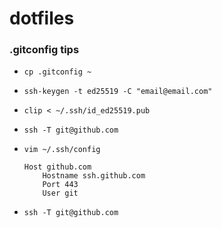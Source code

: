 # dotfiles

### .gitconfig tips

- `cp .gitconfig ~`
- `ssh-keygen -t ed25519 -C "email@email.com"`
- `clip < ~/.ssh/id_ed25519.pub`
- `ssh -T git@github.com`
- `vim ~/.ssh/config`
    
    ```
    Host github.com
        Hostname ssh.github.com
        Port 443
        User git
    ```

- `ssh -T git@github.com`
